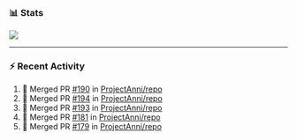 ### :bar_chart: Stats

<a href="#">
  <img align="center" src="https://github-readme-stats.vercel.app/api?username=tuzi3040&show_icons=true&theme=dark" />
</a>

---

### :zap: Recent Activity

<!--START_SECTION:activity-->
1. 🎉 Merged PR [#190](https://github.com/ProjectAnni/repo/pull/190) in [ProjectAnni/repo](https://github.com/ProjectAnni/repo)
2. 🎉 Merged PR [#194](https://github.com/ProjectAnni/repo/pull/194) in [ProjectAnni/repo](https://github.com/ProjectAnni/repo)
3. 🎉 Merged PR [#193](https://github.com/ProjectAnni/repo/pull/193) in [ProjectAnni/repo](https://github.com/ProjectAnni/repo)
4. 🎉 Merged PR [#181](https://github.com/ProjectAnni/repo/pull/181) in [ProjectAnni/repo](https://github.com/ProjectAnni/repo)
5. 🎉 Merged PR [#179](https://github.com/ProjectAnni/repo/pull/179) in [ProjectAnni/repo](https://github.com/ProjectAnni/repo)
<!--END_SECTION:activity-->
